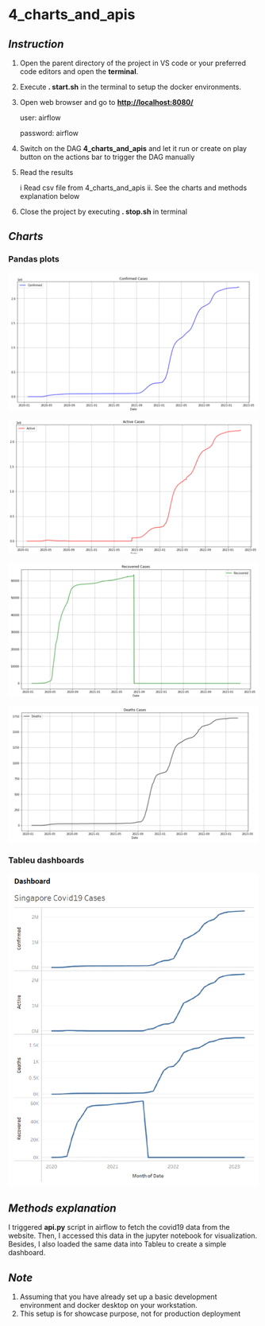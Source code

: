 # 4_charts_and_apis

## _Instruction_

1. Open the parent directory of the project in VS code or your preferred code editors and open the **terminal**.

2. Execute **. start.sh** in the terminal to setup the docker environments.

3. Open web browser and go to **<http://localhost:8080/>**
   
   user: airflow
   
   password: airflow

4. Switch on the DAG **4_charts_and_apis** and let it run or create on play button on the actions bar to trigger the DAG manually

5. Read the results
   
   i Read csv file from 4_charts_and_apis
   ii. See the charts and methods explanation below

6. Close the project by executing **. stop.sh** in terminal


## _Charts_

### Pandas plots

![confirmed](pictures/confirmed.png)

![active](pictures/active.png)

![Recovered](pictures/recovered.png)

![Death](pictures/deaths.png)

### Tableu dashboards

![tableu](pictures/tableu.png)

## _Methods explanation_

I triggered **api.py** script in airflow to fetch the covid19 data from the website. Then, I accessed this data in the jupyter notebook for visualization. Besides, I also loaded the same data into Tableu to create a simple dashboard.


## _Note_
1. Assuming that you have already set up a basic development environment and docker desktop on your workstation.
2. This setup is for showcase purpose, not for production deployment